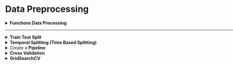 # Data Preprocessing

<div style='width:1000px;margin:auto'>

<details><summary> <b>Functions Data Processing</b> </summary>
<p>
<p><a href="file:///media/mosaab/Volume/Personal/Development/Courses%20Docs/Kaggle's%20Notebooks/5_Cargo%20Rican%20HouseHold/2_Featuretools%20for%20Good.html"><b>Notebook</b></a> </p>

<ol>
<li>Remove any <b>duplicated</b> columns.</li>

<li>Replace <b>infinite</b> values with <b>np.nan</b></li>

<li>Remove columns with a <b>missing percentage </b>above the <em>missing_threshold</em></li>

<li>Remove columns with only a <b>single unique value.</b></li>

<li>Remove one out of every pair of columns with a <b>correlation</b> threshold above the correlation_threshold</li>

<li>Extract the <b>training</b> and <b>testing</b> data along with <b>labels</b> and <b>ids</b> (needed for making submissions)</li>
</ol>

~~~python
def post_process(feature_matrix, missing_threshold=.95, correlation_threshold=.95):
    # Remove duplicated features.
    start_features  = feature_matrix.shape[1]
    feature_matrix = feature_matrix.loc[:, ~feature_matrix.columns.duplicated()]
    n_duplicated   = start_features - feature_matrix.shape[1]
    print(f'~> There were {bg(n_duplicated)} duplicated features.')
    
    feature_matrix = feature_matrix.replace({np.inf: np.nan, -np.inf: np.nan}).reset_index()
    
    # Extract the Id and Target Columns.
    ids    = list(feature_matrix.pop('idhogar'))
    labels = list(feature_matrix.pop('Target'))
    
    # Drop any columns drived from column 'Target'
    drop_cols = []
    for col in feature_matrix:
        if col == 'Target':
            pass
        elif 'Target' in col:
            drop_cols.append(col)
    
    feature_matrix = feature_matrix[[x for x in feature_matrix if x not in drop_cols]]
    
    # One-Hot Encoding (if necessery)
    feature_matrix  = pd.get_dummies(feature_matrix, drop_first=True)
    n_start_feature = feature_matrix.shape[1]
    print(f'~> Original Shape: {bg(n_start_feature)}.')
    
    
    # Find the missing values
    missing             = pd.DataFrame(feature_matrix.isnull().sum())
    missing['fraction'] = missing[0] / feature_matrix.shape[0]
    missing.sort_values('fraction', ascending=False, inplace=True)
    
    # Missing Above threshold
    missing_cols   = list(missing[missing['fraction'] > missing_threshold].index)
    n_missing_cols = len(missing_cols)
    
    # Remove missing columns
    feature_matrix = feature_matrix[[col for col in feature_matrix if col not in missing_cols]]
    print(f'~> There were {bg(n_missing_cols)} missing columns above threshold = {colored(missing_threshold, "green")}.')
    
    unique_counts        = pd.DataFrame(feature_matrix.nunique()).sort_values(0, ascending=False)
    zero_variance_cols   = list(unique_counts[unique_counts[0] == 1].index)
    n_zero_variance_cols = len(zero_variance_cols)
    
    # Remove zero variance columns
    feature_matrix = feature_matrix[[col for col in feature_matrix if col not in zero_variance_cols]]
    print(f'~> There were {bg(n_zero_variance_cols)} columns with zero variance.')
    
    # Correlations.
    corr_matrix = feature_matrix.corr().abs()
    upper       = corr_matrix.where(np.triu(np.ones(corr_matrix.shape), k=1).astype(np.bool))
    to_drop     = [column for column in upper.columns if any(upper[column] > correlation_threshold)]
    
    n_collinear = len(to_drop)
    
    feature_matrix = feature_matrix[[x for x in feature_matrix if x not in to_drop]]
    print(f'~> There were {bg(n_collinear)} highly correlated columns above threshold = {colored(correlation_threshold, "green")}.')
    
    # Total number of columns removed.
    total_removed = n_collinear + n_duplicated + n_missing_cols + n_zero_variance_cols
    print(f'~> Total Number columns removed = {bg(total_removed)}.')
    print(f'~> Shape after removing: {bg(feature_matrix.shape, "s")}.')
    
    # Add the ids and target
    feature_matrix['idhogar'] = ids
    feature_matrix['Target']  = labels
    
    # Extract traing and test datasets.
    train = feature_matrix[feature_matrix.Target.notnull()]
    test  = feature_matrix[feature_matrix.Target.isnull()]
    
    # Subset to houses with a head of household
    train = train[train['idhogar'].isin(list(train_valid['idhogar']))]
    test = test[test['idhogar'].isin(list(test_valid['idhogar']))]
    
    train_labels = np.array(train.pop('Target')).reshape((-1,))
    test_ids     = list(test.pop('idhogar'))
    
    train, test = train.align(test, join='inner', axis=1)
    
    assert (len(train_labels) == train.shape[0]), 'Labels must be the same length as number of training.'
    assert (len(test_ids) == test.shape[0]), 'Test ids must equal the number of test observations.'
    
    return train, train_labels, test, test_ids
~~~

</p>
</details>

<hr>

<details><summary> <b>Train Test Split</b> </summary>
<p style="margin: 0">
<p>1) <a href="file:///media/mosaab/Volume/Personal/Development/Courses%20Docs/Data%20Science/10_%20K-Nearest%20Neighbors/1_step-by-step-diabetes-classification-knn-detailed.html#Test-Train-Split-and-Cross-Validation-methods">Explanation for <b>Train<em>Test</em>Split</b></a> <br>
2) <a href="file:///media/mosaab/Volume/Personal/Development/Courses%20Docs/Data%20Science/10_%20K-Nearest%20Neighbors/2_KNN%20-%20Full%20Pipeline.html#Train-Test-Split">Train Test Split notebook</a></p>
~~~
from sklearn.model_selection import train_test_split
X_train, X_test, y_train, y_test = train_test_split(
    df_feat, y, test_size=0.4, random_state=42)
~~~
</p>
</details>

<details><summary> <b>Temporal Splitting (Time Based  Splitting)</b> </summary>
<p>
~~~python
split_train = int(len(data) * .8)
split_test  = int(len(data) * .2)

X_train = data[:split_train]
y_train = data[:split_train]['Target']

X_test = data[-split_test:]
y_test = data[-split_test:]['Target']
~~~
</p>
</details>

<details><summary> <b>Make Scorer</b> </summary>
<p>
<p><a href="file:///media/mosaab/Volume/Personal/Development/Courses%20Docs/Sklearn/sklearn.metrics.make_scorer.html#sklearn-metrics-make-scorer"><b>Sklearn Docs</b></a> </p>
~~~python
from sklearn.metrics import f1_score, make_scorer

scorer = make_scorer(f1_score, greater_is_better=True, average='macro')

~~~
</p>
</details>

<details><summary> Create a <b>Pipeline</b> </summary>
<p>
<p><a href="file:///media/mosaab/Volume/Personal/Development/Courses%20Docs/Kaggle's%20Notebooks/5_Cargo%20Rican%20HouseHold/1_Costa%20Rican%20Household%20Poverty%20Level%20Prediction.html"><b>Notebook</b></a> </p>
~~~python
from sklearn.preprocessing import Imputer, MinMaxScaler
from sklearn.pipeline import Pipeline

pipeline = Pipeline([('imputer', Imputer(strategy='meadian')),
                     ('scaler', MinMaxScaler())])

# Fit and transform the training data
train_set = pipeline.fit_transform(train_set)
test_st   = pipeline.transform(test_set)
~~~
</p>
</details>

<details><summary> <b>K-Fold CV</b> </summary><p>
```
# Using Custom Stratified K-folds
def Stratified_kfolds(alg, X, y):
    score_valid = 0
    skf = StratifiedKFold(n_splits=2, shuffle=True, random_state=33)
    
    for train_idx, valid_idx in skf.split(X, y):
        X_train, X_valid = X.iloc[train_idx], X.iloc[valid_idx]
        y_train, y_valid = y.iloc[train_idx], y.iloc[valid_idx]

        # One-Hot Encoding
        ohe_enc_keyword  = CountVectorizer()
#         ohe_enc_location = CountVectorizer()
        ohe_enc_text     = CountVectorizer(max_df=.9, min_df=3)

        # Transform Train data
        keyword_train    = ohe_enc_keyword.fit_transform(X_train['keyword'])
#         location_train   = ohe_enc_location.fit_transform(X_train['location'])
        text_train       = ohe_enc_text.fit_transform(X_train['text'])

        # Transform Validation data.
        keyword_valid    = ohe_enc_keyword.transform(X_valid['keyword'])
#         location_valid   = ohe_enc_location.transform(X_valid['location'])
        text_valid       = ohe_enc_text.transform(X_valid['text'])

        ## Merge Training data.
        X_train = hstack((keyword_train, text_train)).tocsr()

        ## Merge Validation data
        X_valid = hstack((keyword_valid, text_valid)).tocsr()

        # ML Models.
        alg.fit(X_train.todense(), y_train)
        y_pred_valid = alg.predict(X_valid.todense())
        score_valid  += f1_score(y_valid, y_pred_valid)
        
    return score_valid/skf.n_splits
```

</p></details>

<details><summary> <b>Cross_val_score</b> </summary>
<p>
~~~python
model = RF(n_estimators=100, n_jobs=-1)

# 10 Fold cross validation
cv_results = cross_val_score(model, train_set, train_labels, cv=10, scoring=scorer)

print(f'~> 10 Fold Cross Validation F1 Score = {bg(round(cv_results.mean(), 4), "s")} with std = {bg(round(cv_results.std(), 4), "s")}')
~~~
</p>
</details>

<details><summary><b>Cross Validation</b></summary>
<p style="margin: 0">
<p>1) <a href="file:///media/mosaab/Volume/Personal/Development/Courses%20Docs/Data%20Science/10_%20K-Nearest%20Neighbors/1_step-by-step-diabetes-classification-knn-detailed.html#Test-Train-Split-and-Cross-Validation-methods">Explanation for <b>Cross Validation</b></a> </p>
</p>
</details>

<details><summary> <b>GridSearchCV</b> </summary>
<p style="margin: 0">
<p>1) <a href="file:///media/mosaab/Volume/Personal/Development/Courses%20Docs/Data%20Science/10_%20K-Nearest%20Neighbors/1_step-by-step-diabetes-classification-knn-detailed.html#Hyper-Parameter-optimization">Explanation of <b>GridSearch</b>.</a> <br>
2) <a href="file:///media/mosaab/Volume/Personal/Development/Courses%20Docs/Data%20Science/10_%20K-Nearest%20Neighbors/2_KNN%20-%20Full%20Pipeline.html#Hyperparameter-Tunning-&amp;-Cross-Validation">Hyperparameter Tunning &amp; Cross validation</a> </p>
~~~
# Load the model
from sklearn.model_selection import GridSearchCV

# Select the range of parameters
param_grid = {'n_neighbors': np.arange(1, 50)}

# Activate the GridSearchCV
knn = KNeighborsClassifier()
knn_cv = GridSearchCV(knn, param_grid, cv=5)
knn_cv.fit(X, y)

# Calculate the Training score
print('The Best Score for training =', knn_cv.best_score_*100,'%')

# See the Best K value
print('The Best parameters (K) =', knn_cv.best_params_['n_neighbors'])
~~~
</p>
</details>

<details><summary> <b>Randomized Search</b> </summary><p>
```
# Import Libraries
from sklearn.feature_extraction.text import CountVectorizer
from sklearn.naive_bayes import MultinomialNB
from sklearn.pipeline import make_pipeline

# Make the pipeline
pipe = make_pipeline(CounterVectorizer(), MultinomialNB())

# Cross-validate the pipeline using default parameters.
from sklearn.model_selection import cross_val_score
cross_val_score(pipe, X, y, cv=5, scoring='accuracy').mean()

# Specifiy parameter values to search (use a distribution for any continous parameters)
import scipy as sp
params = {}
params['countvectorizer__min_df'] = [1, 2, 3, 4]
params['countvectorizer__lowercase'] = [True, False]
params['multinomialnb__alpha'] = sp.stats.uniform(scale=1)

# try "n_iter" random combinations of those parameter values.
from sklearn.model_selection import RandomizedSearchCV
rand = RandomizedSearchCV(pipe, params, n_iter=10, cv=5, scoring='accuracy', random_state=1)
rand.fit(X, y)

# What was the best score found during the search?
rand.best_score_

# Which combination of parameters produced the best score.
rand.best_params_
```
</p></details> 

<hr>

<details><summary><b style='font-size:20px'>Bayesian Optimization</b> </summary><p><ul>

<details><summary> <b>LinearSVC</b> </summary><p>
```
def svc_cv(C, data, targets):
    alg   = LinearSVC(C=C, random_state=33, penalty='l2')
    score = Stratified_kfolds(alg, data, targets)
    return score

def optimize_svc(data, targets):
    def svc_crossval(expC):
        C = 10 ** expC
        return svc_cv(C=C, data=data, targets=targets)
    
    optimizer = BayesianOptimization(
        f=svc_crossval,
        pbounds={'expC': (-6, 5)},
        random_state=33,
        verbose=2,

    )
    optimizer.maximize(n_iter=30, init_points=5)
    
    print(f"~> Final Result: {optimizer.max}")
    
# Optimize
optimize_svc(X, y)
```
</p></details>

<details><summary> <b>RidgeClassifier</b> </summary><p>
```
# Define Ridge CV
def ridge_cv(alpha, data, targets):
    alg = RidgeClassifier(alpha=alpha, random_state=33)
    score = Stratified_kfolds(alg, data, targets)
    return score
    
# Optimization Strategy
def optimize_ridge(data, targets):
    def ridge_crossval(expAlpha):
        alpha = 10 ** expAlpha
        return ridge_cv(alpha=alpha, data=data, targets=targets)
    
    optimizer = BayesianOptimization(
        f=ridge_crossval,
        pbounds={'expAlpha': (-7, 5)},
        random_state=33,
        verbose=2
    )
    optimizer.maximize(n_iter=20, init_points=5)
    
    print(f"~> Best parameters: {optimizer.max}")
    
# Run the optimization
optimize_ridge(X, y)
```
</p></details>

<details><summary> <b>Multi-nomial Naive Bayes</b> </summary><p>
```
# CV Strategy
def nb_cv(alpha, data, targets):
    alg = MultinomialNB(alpha=alpha)
    return Stratified_kfolds(alg, data, targets)
    
def nb_crossval(expAlpha):
    alpha = 10**expAlpha
    return nb_cv(alpha=alpha, data=X, targets=y)

optimizer = BayesianOptimization(
    f=nb_crossval,
    pbounds={'expAlpha': (-6, 5)},
    random_state=33,
    verbose=2
)

# Optimize
optimizer.maximize(
    n_iter=30,
    init_points=5
)

print(f"~> Best Result: {optimizer.max}")
```
</p></details>

<details><summary> <b>Gaussian Naive Bayes</b> </summary><p>
```
# CV Strategy
def nb2_cv(alpha, data, targets):
    alg = GaussianNB(var_smoothing=alpha)
    return Stratified_kfolds(alg, data, targets)

def nb2_crossval(expAlpha):
    alpha = 10**expAlpha
    return nb2_cv(alpha=alpha, data=X, targets=y)

optimizer = BayesianOptimization(
    f=nb2_crossval,
    pbounds={'expAlpha': (-9, 5)},
    random_state=33,
    verbose=2
)
# Optimize
optimizer.maximize(
    n_iter=30,
    init_points=5
)

print(f"~> Best Result: {optimizer.max}")
```
</p></details>

<details><summary> <b>XGBoostClassifier</b> </summary><p>
```
# Importing
from sklearn.model_selection import cross_val_score
from bayes_opt import BayesianOptimization

def xgboost_cv(max_depth,
               learning_rate,
               n_estimators,
               gamma,
               min_child_weight,
               max_delta_step,
               subsample,
               colsample_bytree,
               silent=True,
               nthread=-1):
    return cross_val_score(xgb.XGBClassifier(max_depth=int(max_depth),
                                             learning_rate=learning_rate,
                                             n_estimators=int(n_estimators),
                                             silent=silent,
                                             nthread=nthread,
                                             gamma=gamma,
                                             min_child_weight=min_child_weight,
                                             max_delta_step=max_delta_step,
                                             subsample=subsample,
                                             colsample_bytree=colsample_bytree),
                          X_train,
                          y_train,
                          scoring="f1",
                          cv=3).mean()

# Define Bayesian Optimization
optimizer = BayesianOptimization(xgboost_cv,
                                 {'max_depth': (5, 10),
                                  'learning_rate': (0.01, 0.3),
                                  'n_estimators': (50, 1000),
                                  'gamma': (1., 0.01),
                                  'min_child_weight': (2, 10),
                                  'max_delta_step': (0, 0.1),
                                  'subsample': (0.7, 0.8),
                                  'colsample_bytree' :(0.5, 0.99)
                                  })
# Run the optimization
optimizer.maximize(n_iter=20,
                   init_points=5)

print(optimizer.max)

# Check the score of the tunned model
params                 = optimizer.max['params']
params['max_depth']    = int(params['max_depth'])
params['n_estimators'] = int(params['n_estimators'])

alg = xgb.XGBClassifier(**params)
alg.fit(X_train, y_train)

y_pred_train = alg.predict(X_train)
y_pred_valid = alg.predict(X_valid)

print(f"F1_score on train data: {bg(f1_score(y_train, y_pred_train))}")
print(f"F1_score on Valid data: {bg(f1_score(y_valid, y_pred_valid))}")
```
</p></details>

<details><summary> <b>Stacking</b> </summary><p>
```
from mlxtend.classifier import StackingClassifier

def stacking1_cv(C, data, targets):
    lr    = LogisticRegression(C=C, penalty='l2', n_jobs=-1)
    sclf  = StackingClassifier(classifiers=[alg1, alg2, alg3], meta_classifier=lr)
    return  Stratified_kfolds(sclf, data, targets)
    
def stacking1_crossval(expC):
    C = 10 ** expC
    return stacking1_cv(C=C, data=X, targets=y)

optimizer = BayesianOptimization(
    f=stacking1_crossval,
    pbounds={'expC': (-9, 5)},
    random_state=33,
    verbose=2,

)
optimizer.maximize(n_iter=10, init_points=10)

print(f"~> Final Result: {optimizer.max}")
```
</p></details>

<details><summary> <b>LightGBM</b> </summary><p>
<ul>
<li><a href="file:///media/mosaab/Volume/Personal/Development/Courses%20Docs/Bayesian%20Optimization%20From%20Scratch/0_html/2_Bayesian%20Optimization%20for%20LightGBM.html">Using<b> Bayesian Optimization</b> library</a></li>

<li><a href="./6_data_processing/hyperopt_for_lightgbm_with_f1_score.html">Using<b> hyperopt</b> library</a></li>
</ul>
</p></details>

<details><summary> <b>Catboost</b> </summary><p>
<ul>

<li><a href="./6_data_processing/hyperopt_for_catboost.html">Using<b> hyperopt</b> library</a></li>
</ul>
</p></details>

<li><a href="file:///media/mosaab/Volume/Personal/Development/Courses%20Docs/Bayesian%20Optimization%20From%20Scratch/0_html/1_Bayesian%20Optimization.html">For <b>Sklearn Models</b></a></li>



</ul></p></details>

</div>



